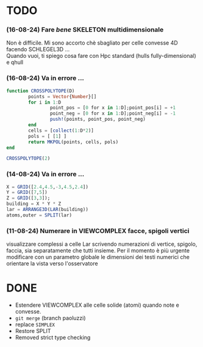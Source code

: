 # TODO



### (16-08-24) Fare _bene_ SKELETON multidimensionale

Non è difficile. 
Mi sono accorto chè sbagliato per celle convesse 4D facendo SCHLEGEL3D ...  
Quando vuoi, ti spiego cosa fare con Hpc standard (hulls fully-dimensional) e  qhull

### (16-08-24) Va in errore ...

```julia
function CROSSPOLYTOPE(D)
        points = Vector{Number}[]
        for i in 1:D
                point_pos = [0 for x in 1:D];point_pos[i] = +1
                point_neg = [0 for x in 1:D];point_neg[i] = -1
                push!(points, point_pos, point_neg)
        end
        cells = [collect(1:D*2)]
        pols = [ [1] ]
        return MKPOL(points, cells, pols)
end

CROSSPOLYTOPE(2)
```

### (14-08-24) Va in errore ...

```julia
X = GRID([2.4,4.5,-3,4.5,2.4])
Y = GRID([7,5])
Z = GRID([3,3]);
building = X * Y * Z
lar = ARRANGE3D(LAR(building))
atoms,outer = SPLIT(lar)  
```

### (11-08-24) Numerare in VIEWCOMPLEX facce, spigoli vertici
visualizzare complessi a celle Lar scrivendo numerazioni di vertice, spigolo, faccia, sia separatamente che tutti insieme.
Per il momento è più urgente modificare con un parametro globale le dimensioni dei testi numerici che orientare la vista verso l'osservatore




# DONE 

- Estendere VIEWCOMPLEX alle celle solide (atomi) quando note e convesse. 
- `git merge` (branch paoluzzi)
- replace `SIMPLEX` 
- Restore SPLIT
- Removed strict type checking








